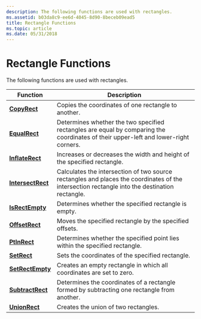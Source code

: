 ```yaml
---
description: The following functions are used with rectangles.
ms.assetid: b03da8c9-ee6d-4045-8d90-8beceb09ead5
title: Rectangle Functions
ms.topic: article
ms.date: 05/31/2018
---
```


# Rectangle Functions

The following functions are used with rectangles.



| Function                               | Description                                                                                                                                   |
|----------------------------------------|-----------------------------------------------------------------------------------------------------------------------------------------------|
| [**CopyRect**](/windows/desktop/api/Winuser/nf-winuser-copyrect)           | Copies the coordinates of one rectangle to another.                                                                                           |
| [**EqualRect**](/windows/desktop/api/Winuser/nf-winuser-equalrect)         | Determines whether the two specified rectangles are equal by comparing the coordinates of their upper-left and lower-right corners.           |
| [**InflateRect**](/windows/desktop/api/Winuser/nf-winuser-inflaterect)     | Increases or decreases the width and height of the specified rectangle.                                                                       |
| [**IntersectRect**](/windows/desktop/api/Winuser/nf-winuser-intersectrect) | Calculates the intersection of two source rectangles and places the coordinates of the intersection rectangle into the destination rectangle. |
| [**IsRectEmpty**](/windows/desktop/api/Winuser/nf-winuser-isrectempty)     | Determines whether the specified rectangle is empty.                                                                                          |
| [**OffsetRect**](/windows/desktop/api/Winuser/nf-winuser-offsetrect)       | Moves the specified rectangle by the specified offsets.                                                                                       |
| [**PtInRect**](/windows/desktop/api/Winuser/nf-winuser-ptinrect)           | Determines whether the specified point lies within the specified rectangle.                                                                   |
| [**SetRect**](/windows/desktop/api/Winuser/nf-winuser-setrect)             | Sets the coordinates of the specified rectangle.                                                                                              |
| [**SetRectEmpty**](/windows/desktop/api/Winuser/nf-winuser-setrectempty)   | Creates an empty rectangle in which all coordinates are set to zero.                                                                          |
| [**SubtractRect**](/windows/desktop/api/Winuser/nf-winuser-subtractrect)   | Determines the coordinates of a rectangle formed by subtracting one rectangle from another.                                                   |
| [**UnionRect**](/windows/desktop/api/Winuser/nf-winuser-unionrect)         | Creates the union of two rectangles.                                                                                                          |



 

 

 



